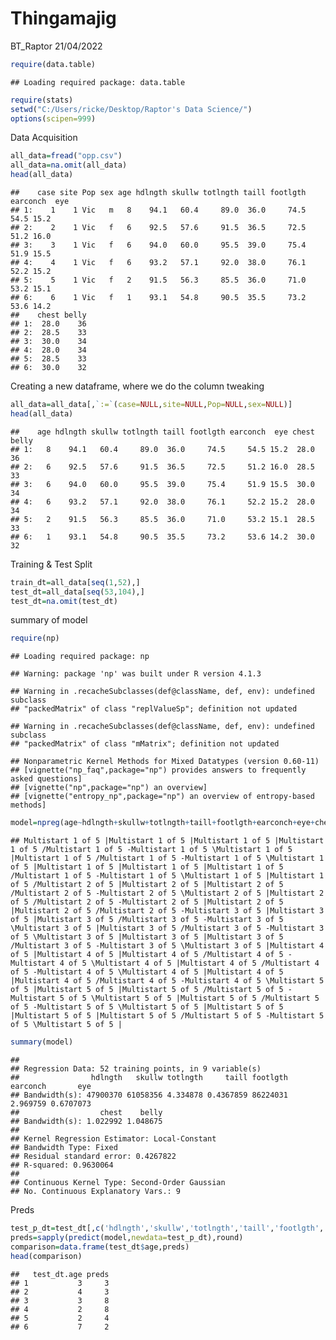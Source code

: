 Thingamajig
================
BT_Raptor
21/04/2022

``` r
require(data.table)
```

    ## Loading required package: data.table

``` r
require(stats)
setwd("C:/Users/ricke/Desktop/Raptor's Data Science/")
options(scipen=999)
```

Data Acquisition

``` r
all_data=fread("opp.csv")
all_data=na.omit(all_data)
head(all_data)
```

    ##    case site Pop sex age hdlngth skullw totlngth taill footlgth earconch  eye
    ## 1:    1    1 Vic   m   8    94.1   60.4     89.0  36.0     74.5     54.5 15.2
    ## 2:    2    1 Vic   f   6    92.5   57.6     91.5  36.5     72.5     51.2 16.0
    ## 3:    3    1 Vic   f   6    94.0   60.0     95.5  39.0     75.4     51.9 15.5
    ## 4:    4    1 Vic   f   6    93.2   57.1     92.0  38.0     76.1     52.2 15.2
    ## 5:    5    1 Vic   f   2    91.5   56.3     85.5  36.0     71.0     53.2 15.1
    ## 6:    6    1 Vic   f   1    93.1   54.8     90.5  35.5     73.2     53.6 14.2
    ##    chest belly
    ## 1:  28.0    36
    ## 2:  28.5    33
    ## 3:  30.0    34
    ## 4:  28.0    34
    ## 5:  28.5    33
    ## 6:  30.0    32

Creating a new dataframe, where we do the column tweaking

``` r
all_data=all_data[,`:=`(case=NULL,site=NULL,Pop=NULL,sex=NULL)]
head(all_data)
```

    ##    age hdlngth skullw totlngth taill footlgth earconch  eye chest belly
    ## 1:   8    94.1   60.4     89.0  36.0     74.5     54.5 15.2  28.0    36
    ## 2:   6    92.5   57.6     91.5  36.5     72.5     51.2 16.0  28.5    33
    ## 3:   6    94.0   60.0     95.5  39.0     75.4     51.9 15.5  30.0    34
    ## 4:   6    93.2   57.1     92.0  38.0     76.1     52.2 15.2  28.0    34
    ## 5:   2    91.5   56.3     85.5  36.0     71.0     53.2 15.1  28.5    33
    ## 6:   1    93.1   54.8     90.5  35.5     73.2     53.6 14.2  30.0    32

Training & Test Split

``` r
train_dt=all_data[seq(1,52),]
test_dt=all_data[seq(53,104),]
test_dt=na.omit(test_dt)
```

summary of model

``` r
require(np)
```

    ## Loading required package: np

    ## Warning: package 'np' was built under R version 4.1.3

    ## Warning in .recacheSubclasses(def@className, def, env): undefined subclass
    ## "packedMatrix" of class "replValueSp"; definition not updated

    ## Warning in .recacheSubclasses(def@className, def, env): undefined subclass
    ## "packedMatrix" of class "mMatrix"; definition not updated

    ## Nonparametric Kernel Methods for Mixed Datatypes (version 0.60-11)
    ## [vignette("np_faq",package="np") provides answers to frequently asked questions]
    ## [vignette("np",package="np") an overview]
    ## [vignette("entropy_np",package="np") an overview of entropy-based methods]

``` r
model=npreg(age~hdlngth+skullw+totlngth+taill+footlgth+earconch+eye+chest+belly,data=train_dt)
```

    ## Multistart 1 of 5 |Multistart 1 of 5 |Multistart 1 of 5 |Multistart 1 of 5 /Multistart 1 of 5 -Multistart 1 of 5 \Multistart 1 of 5 |Multistart 1 of 5 /Multistart 1 of 5 -Multistart 1 of 5 \Multistart 1 of 5 |Multistart 1 of 5 |Multistart 1 of 5 |Multistart 1 of 5 /Multistart 1 of 5 -Multistart 1 of 5 \Multistart 1 of 5 |Multistart 1 of 5 /Multistart 2 of 5 |Multistart 2 of 5 |Multistart 2 of 5 /Multistart 2 of 5 -Multistart 2 of 5 \Multistart 2 of 5 |Multistart 2 of 5 /Multistart 2 of 5 -Multistart 2 of 5 |Multistart 2 of 5 |Multistart 2 of 5 /Multistart 2 of 5 -Multistart 3 of 5 |Multistart 3 of 5 |Multistart 3 of 5 /Multistart 3 of 5 -Multistart 3 of 5 \Multistart 3 of 5 |Multistart 3 of 5 /Multistart 3 of 5 -Multistart 3 of 5 \Multistart 3 of 5 |Multistart 3 of 5 |Multistart 3 of 5 /Multistart 3 of 5 -Multistart 3 of 5 \Multistart 3 of 5 |Multistart 4 of 5 |Multistart 4 of 5 |Multistart 4 of 5 /Multistart 4 of 5 -Multistart 4 of 5 \Multistart 4 of 5 |Multistart 4 of 5 /Multistart 4 of 5 -Multistart 4 of 5 \Multistart 4 of 5 |Multistart 4 of 5 |Multistart 4 of 5 /Multistart 4 of 5 -Multistart 4 of 5 \Multistart 5 of 5 |Multistart 5 of 5 |Multistart 5 of 5 /Multistart 5 of 5 -Multistart 5 of 5 \Multistart 5 of 5 |Multistart 5 of 5 /Multistart 5 of 5 -Multistart 5 of 5 \Multistart 5 of 5 |Multistart 5 of 5 |Multistart 5 of 5 |Multistart 5 of 5 /Multistart 5 of 5 -Multistart 5 of 5 \Multistart 5 of 5 |                   

``` r
summary(model)
```

    ## 
    ## Regression Data: 52 training points, in 9 variable(s)
    ##                hdlngth   skullw totlngth     taill footlgth earconch       eye
    ## Bandwidth(s): 47900370 61058356 4.334878 0.4367859 86224031 2.969759 0.6707073
    ##                  chest    belly
    ## Bandwidth(s): 1.022992 1.048675
    ## 
    ## Kernel Regression Estimator: Local-Constant
    ## Bandwidth Type: Fixed
    ## Residual standard error: 0.4267822
    ## R-squared: 0.9630064
    ## 
    ## Continuous Kernel Type: Second-Order Gaussian
    ## No. Continuous Explanatory Vars.: 9

Preds

``` r
test_p_dt=test_dt[,c('hdlngth','skullw','totlngth','taill','footlgth','earconch','eye','chest','belly')]
preds=sapply(predict(model,newdata=test_p_dt),round)
comparison=data.frame(test_dt$age,preds)
head(comparison)
```

    ##   test_dt.age preds
    ## 1           3     3
    ## 2           4     3
    ## 3           3     8
    ## 4           2     8
    ## 5           2     4
    ## 6           7     2
